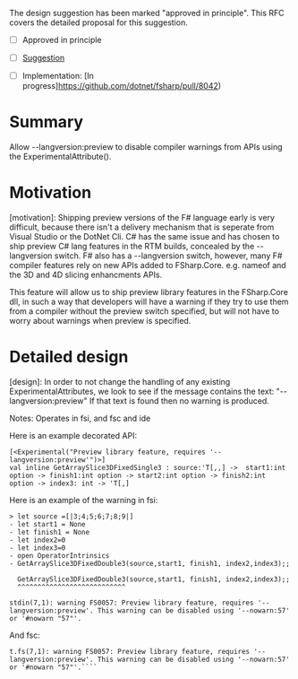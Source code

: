 
The design suggestion [](https://github.com/dotnet/fsharp/issues/5496) has been marked "approved in principle".
This RFC covers the detailed proposal for this suggestion.

* [ ] Approved in principle
* [ ] [Suggestion](https://github.com/fsharp/fslang-suggestions/issues/825)
* [ ] Implementation: [In progress]https://github.com/dotnet/fsharp/pull/8042)


# Summary
Allow --langversion:preview to disable compiler warnings from APIs using the ExperimentalAttribute().

# Motivation
[motivation]: Shipping preview versions of the F# language early is very difficult, because there isn't a delivery mechanism that is seperate from Visual Studio or the DotNet Cli.
C# has the same issue and has chosen to ship preview C# lang features in the RTM builds, concealed by the --langversion switch.  F# also has a --langversion switch, however, many F# compiler features rely on new APIs added to FSharp.Core.
e.g. nameof and the 3D and 4D slicing enhancments APIs.

This feature will allow us to ship preview library features in the FSharp.Core dll, in such a way that developers will have a warning if they try to use them from a compiler without the preview switch specified, but will not have to worry about warnings when preview is specified.

# Detailed design
[design]: 
In order to not change the handling of any existing ExperimentalAttributes, we look to see if the message contains the text: "--langversion:preview"
If that text is found then no warning is produced.


Notes:
Operates in fsi, and fsc and ide

Here is an example decorated API:
````
[<Experimental("Preview library feature, requires '--langversion:preview'")>]
val inline GetArraySlice3DFixedSingle3 : source:'T[,,] ->  start1:int option -> finish1:int option -> start2:int option -> finish2:int option -> index3: int -> 'T[,]
````
Here is an example of the warning in fsi:
```
> let source =[|3;4;5;6;7;8;9|]
- let start1 = None
- let finish1 = None
- let index2=0
- let index3=0
- open OperatorIntrinsics
- GetArraySlice3DFixedDouble3(source,start1, finish1, index2,index3);;

  GetArraySlice3DFixedDouble3(source,start1, finish1, index2,index3);;
  ^^^^^^^^^^^^^^^^^^^^^^^^^^^

stdin(7,1): warning FS0057: Preview library feature, requires '--langversion:preview'. This warning can be disabled using '--nowarn:57' or '#nowarn "57"'.
````

And fsc:
````
t.fs(7,1): warning FS0057: Preview library feature, requires '--langversion:preview'. This warning can be disabled using '--nowarn:57' or '#nowarn "57"'.````
````
